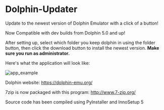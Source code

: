 # Dolphin-Updater
Update to the newest version of Dolphin Emulator with a click of a button!

Now Compatible with dev builds from Dolphin 5.0 and up!

After setting up, select which folder you keep dolphin in using the folder button, then click the download button to install the newest version. **Make sure you run as administrator.** 

Here's what the application will look like:

![app_example](https://cloud.githubusercontent.com/assets/18427811/14639567/9c184a76-063d-11e6-841e-a6882d8048be.PNG)

Dolphin website:
https://dolphin-emu.org/

7zip is now packaged with this program:
http://www.7-zip.org/

Source code has been compiled using PyInstaller and InnoSetup 5
